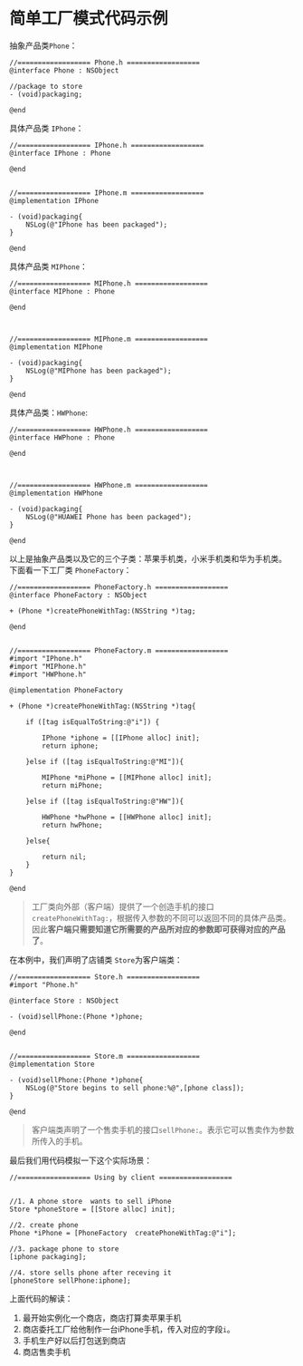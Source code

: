 
# 简单工厂模式代码示例

抽象产品类``Phone``：

```objc
//================== Phone.h ==================
@interface Phone : NSObject

//package to store
- (void)packaging;

@end
```

具体产品类 ``IPhone``：

```objc
//================== IPhone.h ==================
@interface IPhone : Phone

@end


//================== IPhone.m ==================
@implementation IPhone

- (void)packaging{
    NSLog(@"IPhone has been packaged");
}

@end
```

具体产品类 ``MIPhone``：

```objc
//================== MIPhone.h ==================
@interface MIPhone : Phone

@end



//================== MIPhone.m ==================
@implementation MIPhone

- (void)packaging{
    NSLog(@"MIPhone has been packaged");
}

@end
```

具体产品类：``HWPhone``:

```objc
//================== HWPhone.h ==================
@interface HWPhone : Phone

@end



//================== HWPhone.m ==================
@implementation HWPhone

- (void)packaging{
    NSLog(@"HUAWEI Phone has been packaged");
}

@end
```

以上是抽象产品类以及它的三个子类：苹果手机类，小米手机类和华为手机类。
下面看一下工厂类 ``PhoneFactory``：

```objc
//================== PhoneFactory.h ==================
@interface PhoneFactory : NSObject

+ (Phone *)createPhoneWithTag:(NSString *)tag;

@end


//================== PhoneFactory.m ==================
#import "IPhone.h"
#import "MIPhone.h"
#import "HWPhone.h"

@implementation PhoneFactory

+ (Phone *)createPhoneWithTag:(NSString *)tag{
    
    if ([tag isEqualToString:@"i"]) {
        
        IPhone *iphone = [[IPhone alloc] init];
        return iphone;
        
    }else if ([tag isEqualToString:@"MI"]){
        
        MIPhone *miPhone = [[MIPhone alloc] init];
        return miPhone;
        
    }else if ([tag isEqualToString:@"HW"]){
        
        HWPhone *hwPhone = [[HWPhone alloc] init];
        return hwPhone;
        
    }else{
        
        return nil;
    }
}

@end
```

> 工厂类向外部（客户端）提供了一个创造手机的接口``createPhoneWithTag:``，根据传入参数的不同可以返回不同的具体产品类。因此**客户端只需要知道它所需要的产品所对应的参数即可获得对应的产品了**。

在本例中，我们声明了店铺类 ``Store``为客户端类：

```objc
//================== Store.h ==================
#import "Phone.h"

@interface Store : NSObject

- (void)sellPhone:(Phone *)phone;

@end


//================== Store.m ==================
@implementation Store

- (void)sellPhone:(Phone *)phone{
    NSLog(@"Store begins to sell phone:%@",[phone class]);
}

@end
```

> 客户端类声明了一个售卖手机的接口``sellPhone:``。表示它可以售卖作为参数所传入的手机。

最后我们用代码模拟一下这个实际场景：

```objc
//================== Using by client ==================


//1. A phone store  wants to sell iPhone
Store *phoneStore = [[Store alloc] init];
    
//2. create phone
Phone *iPhone = [PhoneFactory  createPhoneWithTag:@"i"];
    
//3. package phone to store
[iphone packaging];
    
//4. store sells phone after receving it
[phoneStore sellPhone:iphone];
```

上面代码的解读：

1. 最开始实例化一个商店，商店打算卖苹果手机
2. 商店委托工厂给他制作一台iPhone手机，传入对应的字段``i``。
3. 手机生产好以后打包送到商店
4. 商店售卖手机

